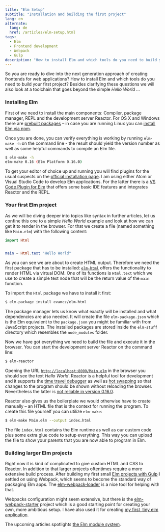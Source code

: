 ```yaml
---
title: "Elm Setup"
subtitle: "Installation and building the first project"
lang: en
alternate:
  lang: de
  href: /articles/elm-setup.html
tags:
  - Elm
  - Frontend development
  - Webpack
  - Gulp
description: "How to install Elm and which tools do you need to build your first project? Besides clarifying these questions we will also look at a toolchain that goes beyond the simple Hello World."
---
```


So you are ready to dive into the next generation approach of creating frontends for web applications? How to install Elm and which tools do you need to build your first project? Besides clarifying these questions we will also look at a toolchain that goes beyond the simple *Hello World* …

<!-- more -->

### Installing Elm

First of we need to install the main components: Compiler, package manager, REPL and the development server Reactor. For OS X and Windows there are [prebuilt packages](http://elm-lang.org/install) – in case you are running Linux you can [install Elm via npm](https://www.npmjs.com/package/elm).

Once you are done, you can verify everything is working by running `elm-make -h` on the command line - the result should yield the version number as well as some helpful commands to compile an Elm file.

```bash
$ elm-make -h
elm-make 0.16 (Elm Platform 0.16.0)
```

To get your editor of choice up and running you will find plugins for the usual suspects on the [official installation page](http://elm-lang.org/install). I am using either Atom or Visual Studio Code to develop Elm applications. For the latter there is a [VS Code Plugin for Elm](https://marketplace.visualstudio.com/items/sbrink.elm) that offers some basic IDE features and integrates Reactor and the REPL.

### Your first Elm project

As we will be diving deeper into topics like syntax in further articles, let us confine this one to a simple *Hello World* example and look at how we can get it to render in the browser. For that we create a file (named something like `Main.elm`) with the following content:

```elm
import Html


main = Html.text "Hello World"
```

As you can see we are about to create HTML output. Therefore we need the first package that has to be installed: [`elm-html`](http://package.elm-lang.org/packages/evancz/elm-html/latest/) offers the functionality to render HTML via virtual DOM. One of its functions is `Html.text` which we use to create a simple text node that will be the return value of the `main` function.

To import the `Html` package we have to install it first:

```bash
$ elm-package install evancz/elm-html
```

The package manager lets us know what exactly will be installed and what dependencies are also needed. It will create the file `elm-package.json` which is the Elm equivalent to the `package.json` you might be familiar with from JavaScript projects. The installed packages are stored inside the `elm-stuff` directory which resembles the `node_modules` folder.

Now we have got everything we need to build the file and execute it in the browser. You can start the development server Reactor on the command line:

```bash
$ elm-reactor
```

Opening the URL [`http://localhost:8000/Main.elm`](http://localhost:8000/Main.elm) in the browser you should see the text *Hello World*. Reactor is a helpful tool for development and it supports the [time travel debugger](http://elm-lang.org/blog/time-travel-made-easy) as well as [hot swapping](http://elm-lang.org/blog/interactive-programming) so that changes to the program should be shown without reloading the browser. Nevertheless the latter is [not reliable in version 0.16.0](https://github.com/elm-lang/elm-reactor/issues/168).

Reactor also gives us the boilerplate we would otherwise have to create manually – an HTML file that is the context for running the program. To create this file yourself you can utilize `elm-make`:

```bash
$ elm-make Main.elm --output index.html
```

The file `index.html` contains the Elm runtime as well as our custom code plus some extra glue code to setup everything. This way you can upload the file to show your parents that you are now able to program in Elm.

### Building larger Elm projects

Right now it is kind of complicated to give custom HTML and CSS to Reactor. In addition to that larger projects oftentimes require a more extensive build process. After building my first small [Elm projects with Gulp](https://gist.github.com/dennisreimann/cd8d45eefaba43199dcd) I settled on  using Webpack, which seems to become the standard way of packaging Elm apps. The [elm-webpack-loader](https://github.com/rtfeldman/elm-webpack-loader) is a nice tool for helping with that.

Webpacks configuration might seem extensive, but there is the [elm-webpack-starter](https://github.com/pmdesgn/elm-webpack-starter) project which is a good starting point for creating your own, more ambitious setup. I have also used it for creating [my first, tiny elm application](https://github.com/dennisreimann/elm-bike-configurator).

The upcoming articles spotlights [the Elm module system](/articles/elm-modules-import.html).
